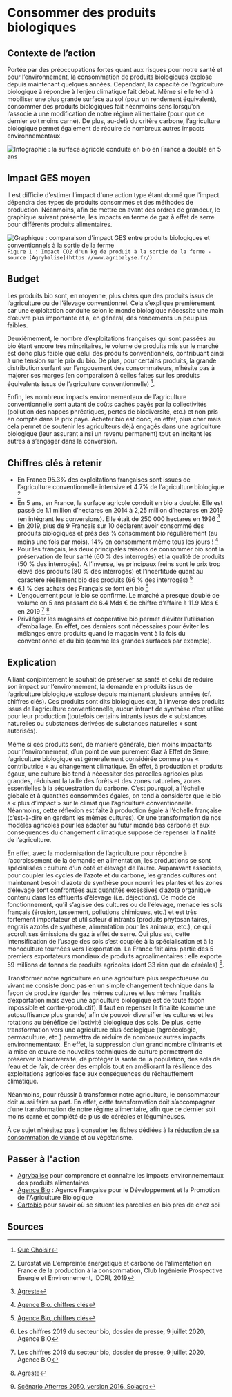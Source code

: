# Consommer des produits biologiques

## Contexte de l’action

Portée par des préoccupations fortes quant aux risques pour notre santé et pour l’environnement, la consommation de produits biologiques explose depuis
maintenant quelques années. Cependant, la capacité de l’agriculture biologique à répondre à l’enjeu climatique fait débat. Même si elle tend à mobiliser une plus grande surface au sol (pour un rendement équivalent), consommer des produits biologiques fait néanmoins sens lorsqu’on l’associe à une modification de notre régime alimentaire (pour que ce dernier soit moins carné).
De plus, au-delà du critère carbone, l’agriculture biologique permet également de réduire de nombreux autres impacts environnementaux.

![Infographie : la surface agricole conduite en bio en France a doublé en 5 ans](https://ecolab-data.netlify.app/images/Chiffres-cles_Consommer-bio.png)

## Impact GES moyen

Il est difficile d’estimer l’impact d'une action type étant donné que l'impact dépendra des types de produits consommés et des méthodes de production. 
Néanmoins, afin de mettre en avant des ordres de grandeur, le graphique suivant présente, les impacts en terme de gaz à effet de serre pour différents 
produits alimentaires.

![Graphique : comparaison d'impact GES entre produits biologiques et conventionnels à la sortie de la ferme](https://ecolab-data.netlify.app/images/Impact_GES_bio_conventionel.PNG)
`Figure 1 : Impact CO2 d'un kg de produit à la sortie de la ferme - source [Agrybalise](https://www.agribalyse.fr/) `

## Budget

Les produits bio sont, en moyenne, plus chers que des produits issus de l’agriculture ou de l’élevage conventionnel. Cela s’explique premièrement car une 
exploitation conduite selon le monde biologique nécessite une main d’œuvre plus importante et a, en général, des rendements un peu plus faibles. 

Deuxièmement, le nombre d’exploitations françaises qui sont passées au bio étant encore très minoritaires, le volume de produits mis sur le marché est donc 
plus faible que celui des produits conventionnels, contribuant ainsi à une tension sur le prix du bio. 
De plus, pour certains produits, la grande distribution surfant sur l’engouement des consommateurs, n’hésite pas à majorer ses marges (en comparaison à celles 
faites sur les produits équivalents issus de l’agriculture conventionnelle) [^1]. 

Enfin, les nombreux impacts environnementaux de l’agriculture conventionnelle sont autant de coûts cachés payés par la collectivités (pollution des nappes 
phréatiques, pertes de biodiversité, etc.) et non pris en compte dans le prix payé.
Acheter bio est donc, en effet, plus cher mais cela permet de soutenir les agriculteurs déjà engagés dans une agriculture biologique (leur assurant ainsi 
un revenu permanent) tout en incitant les autres à s’engager dans la conversion.

## Chiffres clés à retenir

- En France 95.3% des exploitations françaises sont issues de l’agriculture conventionnelle intensive et 4.7% de l’agriculture biologique [^2]
-	En 5 ans, en France, la surface agricole conduit en bio a doublé. Elle est passé de 1.1 million d’hectares en 2014 à 2,25 million d’hectares en 2019 
(en intégrant les conversions). Elle était de 250 000 hectares en 1996 [^3]
-	En 2019, plus de 9 Français sur 10 déclarent avoir consommé des produits biologiques et près des ¾ consomment bio régulièrement (au moins une fois par 
mois). 14% en consomment même tous les jours ! [^4]
-	Pour les français, les deux principales raisons de consommer bio sont la préservation de leur santé (60 % des interrogés) et la qualité de produits 
(50 % des interrogés). A l’inverse, les principaux freins sont le prix trop élevé des produits (80 % des interrogés) et l’incertitude quant au caractère 
réellement bio des produits (66 % des interrogés) [^4]
-	6.1 % des achats des Français se font en bio [^5]
-	L’engouement pour le bio se confirme. Le marché a presque doublé de volume en 5 ans passant de 6.4 Mds € de chiffre d’affaire à 11.9 Mds € en 2019 [^5] [^3]
-	Privilégier les magasins et coopérative bio permet d’éviter l’utilisation d’emballage. En effet, ces derniers sont nécessaires pour éviter les mélanges 
entre produits quand le magasin vent à la fois du conventionnel et du bio (comme les grandes surfaces par exemple).

## Explication

Alliant conjointement le souhait de préserver sa santé et celui de réduire son impact sur l’environnement, la demande en produits issus de l’agriculture 
biologique explose depuis maintenant plusieurs années (cf. chiffres clés). Ces produits sont dits biologiques car, à l’inverse des produits issus de 
l’agriculture conventionnelle, aucun intrant de synthèse n’est utilisé pour leur production (toutefois certains intrants issus de « substances 
naturelles ou substances dérivées de substances naturelles » sont autorisés).

Même si ces produits sont, de manière générale, bien moins impactants pour l’environnement, d’un point de vue purement Gaz à Effet de Serre, l’agriculture 
biologique est généralement considérée comme plus « contributrice » au changement climatique. En effet, à production et produits égaux, une culture bio tend
à nécessiter des parcelles agricoles plus grandes, réduisant la taille des forêts et des zones naturelles, zones essentielles à la séquestration du carbone. 
C’est pourquoi, à l’échelle globale et à quantités consommées égales, on tend à considérer que le bio a « plus d’impact » sur le climat que l’agriculture conventionnelle. 
Néanmoins, cette réflexion est faite à production égale à l’échelle française (c’est-à-dire en gardant les mêmes cultures). Or une transformation de nos 
modèles agricoles pour les adapter au futur monde bas carbone et aux conséquences du changement climatique suppose de repenser la finalité de l’agriculture.

En effet, avec la modernisation de l’agriculture pour répondre à l’accroissement de la demande en alimentation, les productions se sont spécialisées : culture
d’un côté et élevage de l’autre. Auparavant associées, pour coupler les cycles de l’azote et du carbone, les grandes cultures ont maintenant besoin d’azote
de synthèse pour nourrir les plantes et les zones d’élevage sont confrontées aux quantités excessives d’azote organique contenu dans les effluents d’élevage
(i.e. déjections). Ce mode de fonctionnement, qu’il s’agisse des cultures ou de l’élevage, menace les sols français  (érosion, tassement, pollutions 
chimiques, etc.) et est très fortement importateur et utilisateur d’intrants (produits phytosanitaires, engrais azotés de synthèse, alimentation pour les animaux, etc.), ce qui accroît ses émissions de gaz à effet de serre. Qui plus est, cette intensification de l’usage des sols s’est couplée à la spécialisation et à la monoculture tournées vers l’exportation. La France fait ainsi partie des 5 premiers exportateurs mondiaux de produits agroalimentaires : elle exporte 59 millions de tonnes de produits agricoles (dont 33 rien que de céréales) [^6].

Transformer notre agriculture en une agriculture plus respectueuse du vivant ne consiste donc pas en un simple changement technique dans la façon de
produire (garder les mêmes cultures et les mêmes finalités d’exportation mais avec une agriculture biologique est de toute façon impossible et contre-productif). 
Il faut en repenser la finalité (comme une autosuffisance plus grande) afin de pouvoir diversifier les cultures et les rotations au bénéfice de l’activité 
biologique des sols. De plus, cette transformation vers une agriculture plus écologique (agroécologie, permaculture, etc.) permettra de réduire de nombreux 
autres impacts environnementaux. En effet, la suppression d’un grand nombre d’intrants et la mise en œuvre de nouvelles techniques de culture permettront 
de préserver la biodiversité, de protéger la santé de la population, des sols de l’eau et de l’air, de créer des emplois tout en améliorant la résilience 
des exploitations agricoles face aux conséquences du réchauffement climatique.

Néanmoins, pour réussir à transformer notre agriculture, le consommateur doit aussi faire sa part. En effet, cette transformation doit s’accompagner d’une 
transformation de notre régime alimentaire, afin que ce dernier soit moins carné et complété de plus de céréales et légumineuses. 

À ce sujet n’hésitez pas à consulter les fiches dédiées à la [réduction de sa consommation de viande](https://nosgestesclimat.fr/actions/plus/alimentation/r%C3%A9duire-viande/par-deux)
et au végétarisme. 

## Passer à l'action

- [Agrybalise](https://www.agribalyse.fr/) pour comprendre et connaître les impacts environnementaux des produits alimentaires
- [Agence Bio](https://www.agencebio.org/) : Agence Française pour le Développement et la Promotion de l'Agriculture Biologique
- [Cartobio](https://cartobio.org/#/) pour savoir où se situent les parcelles en bio près de chez soi

## Sources

[^1]: [Que Choisir](https://www.quechoisir.org/action-ufc-que-choisir-sur-marges-sur-les-fruits-et-legumes-bio-la-grande-distribution-matraque-toujours-les-consommateurs-n69471/)
[^2]: Eurostat via L’empreinte énergétique et carbone de l’alimentation en France de la production à la consommation, Club Ingénierie Prospective Energie et Environnement, IDDRI, 2019
[^3]: [Agreste](https://agreste.agriculture.gouv.fr/agreste-web/download/publication/publie/GraFra2020Chap9.3/Graf2035%20-%20Agriculture%20biologique.pdf)
[^4]: [Agence Bio, chiffres clés](https://www.agencebio.org/vos-outils/les-chiffres-cles/) 
[^5]: Les chiffres 2019 du secteur bio, dossier de presse, 9 juillet 2020, Agence BIO
[^6]: [Scénario Afterres 2050, version 2016, Solagro](https://afterres2050.solagro.org/wp-content/uploads/2015/11/solagro_afterres2050_version2016.pdf)
